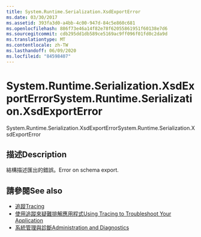 ```yaml
---
title: System.Runtime.Serialization.XsdExportError
ms.date: 03/30/2017
ms.assetid: 393fa3d0-a4bb-4c00-947d-84c5e860c681
ms.openlocfilehash: 886f73e46a14f82e78f62055861951f60138e7d6
ms.sourcegitcommit: cdb295dd1db589ce5169ac9ff096f01fd0c2da9d
ms.translationtype: MT
ms.contentlocale: zh-TW
ms.lasthandoff: 06/09/2020
ms.locfileid: "84598407"
---
```

# <a name="systemruntimeserializationxsdexporterror"></a><span data-ttu-id="cdbed-102">System.Runtime.Serialization.XsdExportError</span><span class="sxs-lookup"><span data-stu-id="cdbed-102">System.Runtime.Serialization.XsdExportError</span></span>
<span data-ttu-id="cdbed-103">System.Runtime.Serialization.XsdExportError</span><span class="sxs-lookup"><span data-stu-id="cdbed-103">System.Runtime.Serialization.XsdExportError</span></span>  
  
## <a name="description"></a><span data-ttu-id="cdbed-104">描述</span><span class="sxs-lookup"><span data-stu-id="cdbed-104">Description</span></span>  
 <span data-ttu-id="cdbed-105">結構描述匯出的錯誤。</span><span class="sxs-lookup"><span data-stu-id="cdbed-105">Error on schema export.</span></span>  
  
## <a name="see-also"></a><span data-ttu-id="cdbed-106">請參閱</span><span class="sxs-lookup"><span data-stu-id="cdbed-106">See also</span></span>

- [<span data-ttu-id="cdbed-107">追蹤</span><span class="sxs-lookup"><span data-stu-id="cdbed-107">Tracing</span></span>](index.md)
- [<span data-ttu-id="cdbed-108">使用追蹤來疑難排解應用程式</span><span class="sxs-lookup"><span data-stu-id="cdbed-108">Using Tracing to Troubleshoot Your Application</span></span>](using-tracing-to-troubleshoot-your-application.md)
- [<span data-ttu-id="cdbed-109">系統管理與診斷</span><span class="sxs-lookup"><span data-stu-id="cdbed-109">Administration and Diagnostics</span></span>](../index.md)

